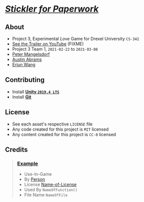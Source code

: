 







# [*Stickler for Paperwork*](https://github.com/peter201943/stickler-for-paperwork/)








## About
- Project 3, Experimental *Love* Game for Drexel University `CS-342`
- [See the Trailer on YouTube]() (FIXME)
- Project 3 Team 1, `2021-02-22` to `2021-03-08`
- [Peter Mangelsdorf](https://github.com/peter201943/)
- [Austin Abrams](https://github.com/LilAbe99)
- [Erjun Wang](https://github.com/jimmes)








## Contributing
- Install [**Unity `2019.4 LTS`**](https://unity.com/releases/2019-lts)
- Install [**Git**](https://git-scm.com/)








## License
- See each asset's respective `LICENSE` file
- Any code created for this project is `MIT` licensed
- Any content created for this project is `CC-0` licensed








## Credits

> ### [Example](link-to-website)
> - Use-In-Game
> - By [Person](link-to-person)
> - License [Name-of-License](link-to-certificate)
> - Used By `NameOfFunction()`
> - File Name `NameOfFile`








